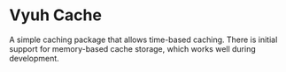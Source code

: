 # Vyuh Cache

A simple caching package that allows time-based caching. There is initial
support for memory-based cache storage, which works well during development.
